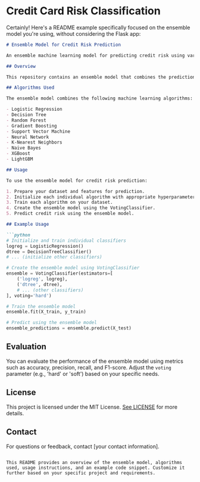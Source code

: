 # Credit Card Risk Classification
Certainly! Here's a README example specifically focused on the ensemble model you're using, without considering the Flask app:

```markdown
# Ensemble Model for Credit Risk Prediction

An ensemble machine learning model for predicting credit risk using various algorithms.

## Overview

This repository contains an ensemble model that combines the predictions of multiple machine learning algorithms to predict credit risk. The ensemble model is created using the VotingClassifier technique, where each individual algorithm provides its prediction, and the final prediction is determined by majority voting.

## Algorithms Used

The ensemble model combines the following machine learning algorithms:

- Logistic Regression
- Decision Tree
- Random Forest
- Gradient Boosting
- Support Vector Machine
- Neural Network
- K-Nearest Neighbors
- Naive Bayes
- XGBoost
- LightGBM

## Usage

To use the ensemble model for credit risk prediction:

1. Prepare your dataset and features for prediction.
2. Initialize each individual algorithm with appropriate hyperparameters.
3. Train each algorithm on your dataset.
4. Create the ensemble model using the VotingClassifier.
5. Predict credit risk using the ensemble model.

## Example Usage

```python
# Initialize and train individual classifiers
logreg = LogisticRegression()
dtree = DecisionTreeClassifier()
# ... (initialize other classifiers)

# Create the ensemble model using VotingClassifier
ensemble = VotingClassifier(estimators=[
    ('logreg', logreg),
    ('dtree', dtree),
    # ... (other classifiers)
], voting='hard')

# Train the ensemble model
ensemble.fit(X_train, y_train)

# Predict using the ensemble model
ensemble_predictions = ensemble.predict(X_test)
```

## Evaluation

You can evaluate the performance of the ensemble model using metrics such as accuracy, precision, recall, and F1-score. Adjust the `voting` parameter (e.g., 'hard' or 'soft') based on your specific needs.

## License

This project is licensed under the MIT License. [See LICENSE](/LICENSE) for more details.

## Contact

For questions or feedback, contact [your contact information].
```

This README provides an overview of the ensemble model, algorithms used, usage instructions, and an example code snippet. Customize it further based on your specific project and requirements.
